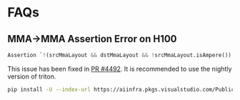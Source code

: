 # FAQs

## MMA->MMA Assertion Error on H100

```py
Assertion `!(srcMmaLayout && dstMmaLayout && !srcMmaLayout.isAmpere()) && "mma -> mma layout conversion is only supported on Ampere"' failed.
```

This issue has been fixed in [PR #4492](https://github.com/triton-lang/triton/pull/4492).
It is recommended to use the nightly version of triton.

```sh
pip install -U --index-url https://aiinfra.pkgs.visualstudio.com/PublicPackages/_packaging/Triton-Nightly/pypi/simple/ triton-nightly
```
